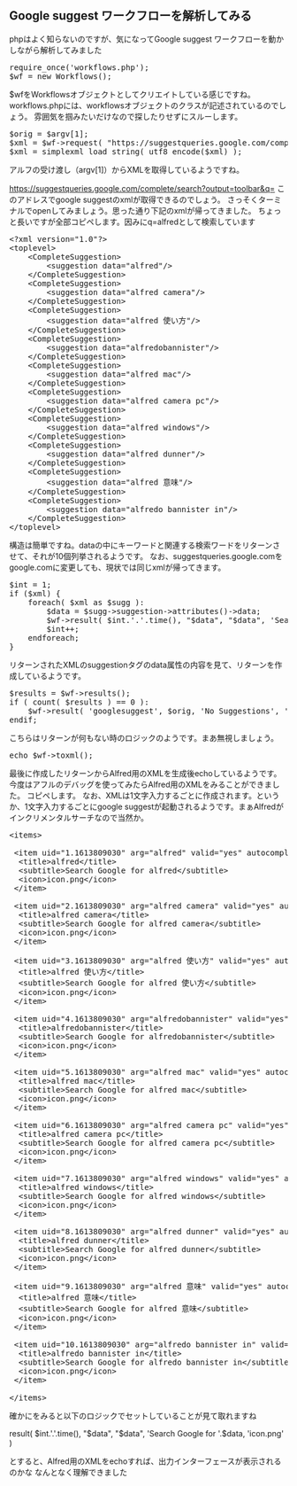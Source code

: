 
## Google suggest ワークフローを解析してみる

phpはよく知らないのですが、気になってGoogle suggest ワークフローを動かしながら解析してみました

<pre>
require_once('workflows.php');
$wf = new Workflows();
</pre>

$wfをWorkflowsオブジェクトとしてクリエイトしている感じですね。
workflows.phpには、workflowsオブジェクトのクラスが記述されているのでしょう。
雰囲気を掴みたいだけなので探したりせずにスルーします。

<pre>
$orig = $argv[1];
$xml = $wf->request( "https://suggestqueries.google.com/complete/search?output=toolbar&q=".urlencode( $orig ) );
$xml = simplexml_load_string( utf8_encode($xml) );
</pre>

アルフの受け渡し（argv[1]）からXMLを取得しているようですね。

https://suggestqueries.google.com/complete/search?output=toolbar&q=
このアドレスでgoogle suggestのxmlが取得できるのでしょう。
さっそくターミナルでopenしてみましょう。思った通り下記のxmlが帰ってきました。
ちょっと長いですが全部コピペします。因みにq=alfredとして検索しています

<pre>
&lt?xml version="1.0"?&gt
&lttoplevel&gt
    &ltCompleteSuggestion&gt
        &ltsuggestion data="alfred"/&gt
    &lt/CompleteSuggestion&gt
    &ltCompleteSuggestion&gt
        &ltsuggestion data="alfred camera"/&gt
    &lt/CompleteSuggestion&gt
    &ltCompleteSuggestion&gt
        &ltsuggestion data="alfred 使い方"/&gt
    &lt/CompleteSuggestion&gt
    &ltCompleteSuggestion&gt
        &ltsuggestion data="alfredobannister"/&gt
    &lt/CompleteSuggestion&gt
    &ltCompleteSuggestion&gt
        &ltsuggestion data="alfred mac"/&gt
    &lt/CompleteSuggestion&gt
    &ltCompleteSuggestion&gt
        &ltsuggestion data="alfred camera pc"/&gt
    &lt/CompleteSuggestion&gt
    &ltCompleteSuggestion&gt
        &ltsuggestion data="alfred windows"/&gt
    &lt/CompleteSuggestion&gt
    &ltCompleteSuggestion&gt
        &ltsuggestion data="alfred dunner"/&gt
    &lt/CompleteSuggestion&gt
    &ltCompleteSuggestion&gt
        &ltsuggestion data="alfred 意味"/&gt
    &lt/CompleteSuggestion&gt
    &ltCompleteSuggestion&gt
        &ltsuggestion data="alfredo bannister in"/&gt
    &lt/CompleteSuggestion&gt
&lt/toplevel&gt</Pre>

構造は簡単ですね。dataの中にキーワードと関連する検索ワードをリターンさせて、それが10個列挙されるようです。
なお、suggestqueries.google.comをgoogle.comに変更しても、現状では同じxmlが帰ってきます。

<pre>
$int = 1;
if ($xml) {
	foreach( $xml as $sugg ):
		$data = $sugg->suggestion->attributes()->data;
		$wf->result( $int.'.'.time(), "$data", "$data", 'Search Google for '.$data, 'icon.png'  );
		$int++;
	endforeach;
}
</pre>

リターンされたXMLのsuggestionタグのdata属性の内容を見て、リターンを作成しているようです。

<pre>
$results = $wf->results();
if ( count( $results ) == 0 ):
	$wf->result( 'googlesuggest', $orig, 'No Suggestions', 'No search suggestions found. Search Google for '.$orig, 'icon.png' );
endif;
</pre>

こちらはリターンが何もない時のロジックのようです。まあ無視しましょう。
<pre>
echo $wf->toxml();
</pre>

最後に作成したリターンからAlfred用のXMLを生成後echoしているようです。
今度はアフルのデバッグを使ってみたらAlfred用のXMLをみることができました。
コピペします。
なお、XMLは1文字入力するごとに作成されます。というか、1文字入力するごとにgoogle suggestが起動されるようです。まぁAlfredがインクリメンタルサーチなので当然か。

<pre>
&ltitems&gt

 &ltitem uid="1.1613809030" arg="alfred" valid="yes" autocomplete=""&gt
  &lttitle&gtalfred&lt/title&gt
  &ltsubtitle&gtSearch Google for alfred&lt/subtitle&gt
  &lticon&gticon.png&lt/icon&gt
 &lt/item&gt

 &ltitem uid="2.1613809030" arg="alfred camera" valid="yes" autocomplete=""&gt
  &lttitle&gtalfred camera&lt/title&gt
  &ltsubtitle&gtSearch Google for alfred camera&lt/subtitle&gt
  &lticon&gticon.png&lt/icon&gt
 &lt/item&gt

 &ltitem uid="3.1613809030" arg="alfred &#x4F7F;&#x3044;&#x65B9;" valid="yes" autocomplete=""&gt
  &lttitle&gtalfred &#x4F7F;&#x3044;&#x65B9;&lt/title&gt
  &ltsubtitle&gtSearch Google for alfred &#x4F7F;&#x3044;&#x65B9;&lt/subtitle&gt
  &lticon&gticon.png&lt/icon&gt
 &lt/item&gt

 &ltitem uid="4.1613809030" arg="alfredobannister" valid="yes" autocomplete=""&gt
  &lttitle&gtalfredobannister&lt/title&gt
  &ltsubtitle&gtSearch Google for alfredobannister&lt/subtitle&gt
  &lticon&gticon.png&lt/icon&gt
 &lt/item&gt

 &ltitem uid="5.1613809030" arg="alfred mac" valid="yes" autocomplete=""&gt
  &lttitle&gtalfred mac&lt/title&gt
  &ltsubtitle&gtSearch Google for alfred mac&lt/subtitle&gt
  &lticon&gticon.png&lt/icon&gt
 &lt/item&gt

 &ltitem uid="6.1613809030" arg="alfred camera pc" valid="yes" autocomplete=""&gt
  &lttitle&gtalfred camera pc&lt/title&gt
  &ltsubtitle&gtSearch Google for alfred camera pc&lt/subtitle&gt
  &lticon&gticon.png&lt/icon&gt
 &lt/item&gt

 &ltitem uid="7.1613809030" arg="alfred windows" valid="yes" autocomplete=""&gt
  &lttitle&gtalfred windows&lt/title&gt
  &ltsubtitle&gtSearch Google for alfred windows&lt/subtitle&gt 
  &lticon&gticon.png&lt/icon&gt
 &lt/item&gt

 &ltitem uid="8.1613809030" arg="alfred dunner" valid="yes" autocomplete=""&gt
  &lttitle&gtalfred dunner&lt/title&gt
  &ltsubtitle&gtSearch Google for alfred dunner&lt/subtitle&gt
  &lticon&gticon.png&lt/icon&gt
 &lt/item&gt

 &ltitem uid="9.1613809030" arg="alfred &#x610F;&#x5473;" valid="yes" autocomplete=""&gt
  &lttitle&gtalfred &#x610F;&#x5473;&lt/title&gt
  &ltsubtitle&gtSearch Google for alfred &#x610F;&#x5473;&lt/subtitle&gt
  &lticon&gticon.png&lt/icon&gt
 &lt/item&gt

 &ltitem uid="10.1613809030" arg="alfredo bannister in" valid="yes" autocomplete=""&gt
  &lttitle&gtalfredo bannister in&lt/title&gt
  &ltsubtitle&gtSearch Google for alfredo bannister in&lt/subtitle&gt
  &lticon&gticon.png&lt/icon&gt
 &lt/item&gt

&lt/items&gt
</pre>

確かに<titem>をみると以下のロジックでセットしていることが見て取れますね

result( $int.'.'.time(), "$data", "$data", 'Search Google for '.$data, 'icon.png'  )

とすると、Alfred用のXMLをechoすれば、出力インターフェースが表示されるのかな
なんとなく理解できました


